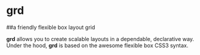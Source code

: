 # grd
##a friendly flexible box layout grid

**grd** allows you to create scalable layouts in a dependable, declarative way. Under the hood, **grd** is based on the awesome flexible box CSS3 syntax.

